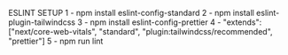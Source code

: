 ESLINT SETUP
1 - npm install eslint-config-standard
2 - npm install eslint-plugin-tailwindcss
3 - npm install eslint-config-prettier
4 - "extends": ["next/core-web-vitals", "standard", "plugin:tailwindcss/recommended", "prettier"]
5 - npm run lint
